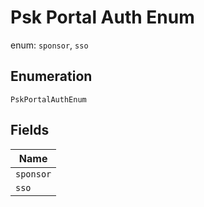 
# Psk Portal Auth Enum

enum: `sponsor`, `sso`

## Enumeration

`PskPortalAuthEnum`

## Fields

| Name |
|  --- |
| `sponsor` |
| `sso` |

